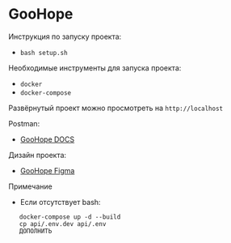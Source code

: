 # GooHope

Инструкция по запуску проекта:

 - `bash setup.sh`

Необходимые инструменты для запуска проекта:

 - `docker`
 - `docker-compose`
 
 Развёрнутый проект можно просмотреть на `http://localhost`
 
 Postman:
 - [GooHope DOCS](https://www.postman.com/)
 
 Дизайн проекта:
 - [GooHope Figma](https://www.figma.com/file/YLZlFEEca9rP4ziNTJg1V5/GooHope?node-id=0%3A1)
 
 Примечание
 - Если отсутствует bash:
 ````
    docker-compose up -d --build
    cp api/.env.dev api/.env
    ДОПОЛНИТЬ
 ````